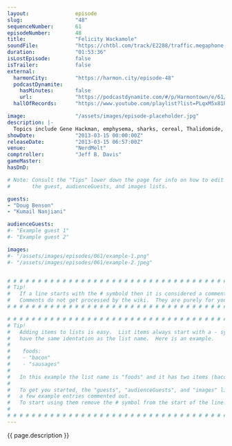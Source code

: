 ```yaml
---
layout:               episode
slug:                 "48"
sequenceNumber:       61
episodeNumber:        48
title:                "Felicity Wackamole"
soundFile:            "https://chtbl.com/track/E2288/traffic.megaphone.fm/STA5496026101.mp3?updated=1554494350"
duration:             "01:53:36"
isLostEpisode:        false
isTrailer:            false
external:
  harmonCity:         "https://harmon.city/episode-48"
  podcastDynamite:
    hasMinutes:       false
    url:              "https://podcastdynamite.com/#/p/Harmontown/e/61/48"
  hallOfRecords:      "https://www.youtube.com/playlist?list=PLqxM5x81hNOaFXDLI4pALG5ZfvPET4oI7"

image:                "/assets/images/episode-placeholder.jpg"
description: |-
  Topics include Gene Hackman, emphysema, sharks, cereal, Thalidomide, Wreck it Ralph, burn victims, Dracula, Special Olympics, regular Olympics, Bruce Villanch, missing electronics and law enforcement. The D&D party flirts with sleep studies, then fights a dragon.
showDate:             "2013-03-15 00:00:00Z"
releaseDate:          "2013-03-15 06:57:00Z"
venue:                "NerdMelt"
comptroller:          "Jeff B. Davis"
gameMaster:           
hasDnD:               

# Note: Consult the "Tips" lower down the page for info on how to edit
#       the guest, audienceGuests, and images lists.

guests:
- "Doug Benson"
- "Kumail Nanjiani"

audienceGuests:
#- "Example guest 1"
#- "Example guest 2"

images:
#- "/assets/images/episodes/061/example-1.png"
#- "/assets/images/episodes/061/example-2.jpeg"


# # # # # # # # # # # # # # # # # # # # # # # # # # # # # # # # # # # # # # # # # # # # #
# Tip!
#   If a line starts with the # symbold then it is considered a comment.
#   Comments do not get processed by the wiki.  They are purely for your information.
# # # # # # # # # # # # # # # # # # # # # # # # # # # # # # # # # # # # # # # # # # # # #

# # # # # # # # # # # # # # # # # # # # # # # # # # # # # # # # # # # # # # # # # # # # #
# Tip!
#   Adding items to lists is easy.  List items always start with a - symbol and have
#   have the same identation as the list name.  Here is an example.
#
#    foods:
#    - "bacon"
#    - "sausages"
#
#   In this example the list name is "foods" and it has two items (bacon, and sausages).
#
#   To get you started, the "guests", "audienceGuests", and "images" lists below have
#   a few example entries commented out.
#   To start using them remove the # symbol from the start of the line.
#
# # # # # # # # # # # # # # # # # # # # # # # # # # # # # # # # # # # # # # # # # # # # #
---
```


<!-- The episode description will be rendered here -->
{{ page.description }}

<!-- Add your content BELOW here -->
<!-- vvvvvvvvvvvvvvvvvvvvvvvvvvv -->




<!-- ^^^^^^^^^^^^^^^^^^^^^^^^^^^ -->
<!-- Add your content ABOVE here -->

<!-- The episode gallery will be rendered here -->